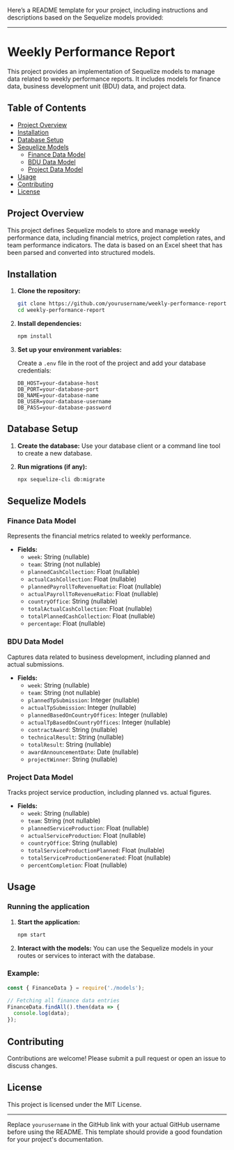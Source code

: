 Here’s a README template for your project, including instructions and descriptions based on the Sequelize models provided:

---

# Weekly Performance Report

This project provides an implementation of Sequelize models to manage data related to weekly performance reports. It includes models for finance data, business development unit (BDU) data, and project data.

## Table of Contents

- [Project Overview](#project-overview)
- [Installation](#installation)
- [Database Setup](#database-setup)
- [Sequelize Models](#sequelize-models)
  - [Finance Data Model](#finance-data-model)
  - [BDU Data Model](#bdu-data-model)
  - [Project Data Model](#project-data-model)
- [Usage](#usage)
- [Contributing](#contributing)
- [License](#license)

## Project Overview

This project defines Sequelize models to store and manage weekly performance data, including financial metrics, project completion rates, and team performance indicators. The data is based on an Excel sheet that has been parsed and converted into structured models.

## Installation

1. **Clone the repository:**
   ```bash
   git clone https://github.com/yourusername/weekly-performance-report.git
   cd weekly-performance-report
   ```

2. **Install dependencies:**
   ```bash
   npm install
   ```

3. **Set up your environment variables:**

   Create a `.env` file in the root of the project and add your database credentials:
   ```
   DB_HOST=your-database-host
   DB_PORT=your-database-port
   DB_NAME=your-database-name
   DB_USER=your-database-username
   DB_PASS=your-database-password
   ```

## Database Setup

1. **Create the database:**
   Use your database client or a command line tool to create a new database.

2. **Run migrations (if any):**
   ```bash
   npx sequelize-cli db:migrate
   ```

## Sequelize Models

### Finance Data Model

Represents the financial metrics related to weekly performance.

- **Fields:**
  - `week`: String (nullable)
  - `team`: String (not nullable)
  - `plannedCashCollection`: Float (nullable)
  - `actualCashCollection`: Float (nullable)
  - `plannedPayrollToRevenueRatio`: Float (nullable)
  - `actualPayrollToRevenueRatio`: Float (nullable)
  - `countryOffice`: String (nullable)
  - `totalActualCashCollection`: Float (nullable)
  - `totalPlannedCashCollection`: Float (nullable)
  - `percentage`: Float (nullable)

### BDU Data Model

Captures data related to business development, including planned and actual submissions.

- **Fields:**
  - `week`: String (nullable)
  - `team`: String (not nullable)
  - `plannedTpSubmission`: Integer (nullable)
  - `actualTpSubmission`: Integer (nullable)
  - `plannedBasedOnCountryOffices`: Integer (nullable)
  - `actualTpBasedOnCountryOffices`: Integer (nullable)
  - `contractAward`: String (nullable)
  - `technicalResult`: String (nullable)
  - `totalResult`: String (nullable)
  - `awardAnnouncementDate`: Date (nullable)
  - `projectWinner`: String (nullable)

### Project Data Model

Tracks project service production, including planned vs. actual figures.

- **Fields:**
  - `week`: String (nullable)
  - `team`: String (not nullable)
  - `plannedServiceProduction`: Float (nullable)
  - `actualServiceProduction`: Float (nullable)
  - `countryOffice`: String (nullable)
  - `totalServiceProductionPlanned`: Float (nullable)
  - `totalServiceProductionGenerated`: Float (nullable)
  - `percentCompletion`: Float (nullable)

## Usage

### Running the application

1. **Start the application:**
   ```bash
   npm start
   ```

2. **Interact with the models:**
   You can use the Sequelize models in your routes or services to interact with the database.

### Example:
```javascript
const { FinanceData } = require('./models');

// Fetching all finance data entries
FinanceData.findAll().then(data => {
  console.log(data);
});
```

## Contributing

Contributions are welcome! Please submit a pull request or open an issue to discuss changes.

## License

This project is licensed under the MIT License.

---

Replace `yourusername` in the GitHub link with your actual GitHub username before using the README. This template should provide a good foundation for your project's documentation.